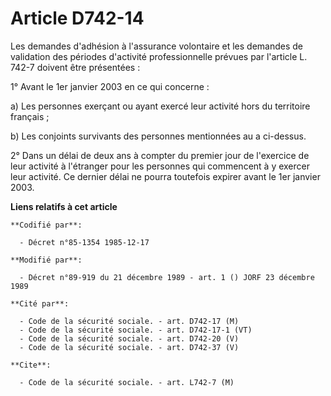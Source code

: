 # Article D742-14

Les demandes d'adhésion à l'assurance volontaire et les demandes de validation des périodes d'activité professionnelle
prévues par l'article L. 742-7 doivent être présentées : 

1° Avant le 1er janvier 2003 en ce qui concerne :

a) Les personnes exerçant ou ayant exercé leur activité hors du territoire français ;

b) Les conjoints survivants des personnes mentionnées au a ci-dessus.

2° Dans un délai de deux ans à compter du premier jour de l'exercice de leur activité à l'étranger pour les personnes qui
commencent à y exercer leur activité. Ce dernier délai ne pourra toutefois expirer avant le 1er janvier 2003.

**Liens relatifs à cet article**

	**Codifié par**:

	  - Décret n°85-1354 1985-12-17

	**Modifié par**:

	  - Décret n°89-919 du 21 décembre 1989 - art. 1 () JORF 23 décembre 1989

	**Cité par**:

	  - Code de la sécurité sociale. - art. D742-17 (M)
	  - Code de la sécurité sociale. - art. D742-17-1 (VT)
	  - Code de la sécurité sociale. - art. D742-20 (V)
	  - Code de la sécurité sociale. - art. D742-37 (V)

	**Cite**:

	  - Code de la sécurité sociale. - art. L742-7 (M)
